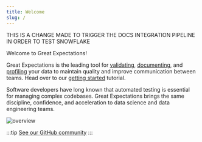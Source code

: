 ```yaml
---
title: Welcome
slug: /
---
```


THIS IS A CHANGE MADE TO TRIGGER THE DOCS INTEGRATION PIPELINE IN ORDER TO TEST SNOWFLAKE

Welcome to Great Expectations!

Great Expectations is the leading tool for [validating](./reference/core_concepts#expectations), [documenting](./reference/core_concepts#data-docs), and [profiling](./reference/core_concepts#profiling) your data to maintain quality and improve communication between teams. Head over to our [getting started](./tutorials/getting_started/intro) tutorial.

Software developers have long known that automated testing is essential for managing complex codebases. Great Expectations brings the same discipline, confidence, and acceleration to data science and data engineering teams.

![overview](../docs/guides/images/ge_overview.png)

:::tip
[See our GitHub community](https://github.com/great-expectations/great_expectations)
:::
